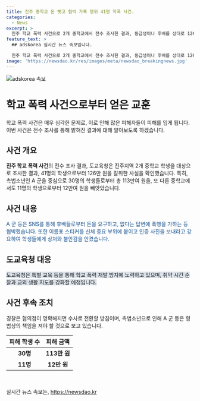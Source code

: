 ```yaml
---
title: 진주 중학교 돈 뺏고 협박 가혹 행위 41명 학폭 사건.
categories:
  - News
excerpt: >
  진주 학교 폭력 사건으로 2개 중학교에서 전수 조사한 결과, 동급생이나 후배를 상대로 126만 원을 갈취한 것으로 드러났다. 가해자들은 금품 요구와 협박, 가혹 행위로 피해자들을 위협했으며, 학교 측은 사건을 은폐하거나 축소한 것으로 의혹을 받고 있다. 경찰은 입건 전 조사를 벌이고 촉법소년이 아니므로 형사 책임을 지게 될 것으로 전망되며, 도교육청은 특별 교육 등을 통해 재발 방지를 위한 노력을 강화할 계획이라고 전했다. (단어 수: 108, 문자 수: 631)
feature_text: >
  ## adskorea 실시간 뉴스 속보입니다.

  진주 학교 폭력 사건으로 2개 중학교에서 전수 조사한 결과, 동급생이나 후배를 상대로 126만 원을 갈취한 것으로 드러났다. 가해자들은 금품 요구와 협박, 가혹 행위로 피해자들을 위협했으며, 학교 측은 사건을 은폐하거나 축소한 것으로 의혹을 받고 있다. 경찰은 입건 전 조사를 벌이고 촉법소년이 아니므로 형사 책임을 지게 될 것으로 전망되며, 도교육청은 특별 교육 등을 통해 재발 방지를 위한 노력을 강화할 계획이라고 전했다. (단어 수: 108, 문자 수: 631)
image: 'https://newsdao.kr/res/images/meta/newsdao_breakingnews.jpg'
---
```


<p><img src="https://newsdao.kr/res/images/meta/newsdao_breakingnews.jpg" alt="adskorea 속보" /></p>

<h1>학교 폭력 사건으로부터 얻은 교훈</h1>

<p data-ke-size="size16">학교 폭력 사건은 매우 심각한 문제로, 이로 인해 많은 피해자들이 피해를 입게 됩니다. 이번 사건은 전수 조사를 통해 밝혀진 결과에 대해 알아보도록 하겠습니다.</p>

<h2 data-ke-size="size26">사건 개요</h2>

<p><b>진주 학교 폭력 사건</b>의 전수 조사 결과, 도교육청은 진주지역 2개 중학교 학생을 대상으로 조사한 결과, 41명의 학생으로부터 126만 원을 갈취한 사실을 확인했습니다. 특히, 촉법소년인 A 군을 중심으로 30명의 학생들로부터 총 113만여 원을, 또 다른 중학교에서도 11명의 학생으로부터 12만여 원을 빼앗았습니다.</p>

<h2 data-ke-size="size26">사건 내용</h2>

<p><span style="color: #1a5490;">A 군 등은 SNS를 통해 후배들로부터 돈을 요구하고, 없다는 답변에 폭행을 가하는 등 협박했습니다. 또한 이름표 스티커를 신체 중요 부위에 붙이고 인증 사진을 보내라고 강요하여 학생들에게 상처와 불안감을 안겼습니다.</span></p>

<h2 data-ke-size="size26">도교육청 대응</h2>

<p><span style="background-color: #21538527;">도교육청은 특별 교육 등을 통해 학교 폭력 재발 방지에 노력하고 있으며, 취약 시간 순찰과 교외 생활 지도를 강화할 예정입니다.</span></p>

<h2 data-ke-size="size26">사건 후속 조치</h2>

<p>경찰은 혐의점이 명확해지면 수사로 전환할 방침이며, 촉법소년으로 인해 A 군 등은 형법상의 책임을 져야 할 것으로 보고 있습니다.</p>

<table>
<thead>
<tr>
<th style="text-align: center; height: 17px;"><b>피해 학생 수</b></th>
<th style="text-align: center; height: 17px;"><b>피해 금액</b></th>
</tr>
</thead>
<tbody>
<tr>
<td style="text-align: center; height: 17px;"><b>30명</b></td>
<td style="text-align: center; height: 17px;"><b>113만 원</b></td>
</tr>
<tr>
<td style="text-align: center; height: 17px;"><b>11명</b></td>
<td style="text-align: center; height: 17px;"><b>12만 원</b></td>
</tr>
</tbody>
</table>

<p data-ke-size="size16">&nbsp;</p>
실시간 뉴스 속보는, <a href="https://newsdao.kr" rel="dofollow">https://newsdao.kr</a>


